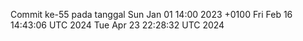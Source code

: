 Commit ke-55 pada tanggal Sun Jan 01 14:00 2023 +0100
Fri Feb 16 14:43:06 UTC 2024
Tue Apr 23 22:28:32 UTC 2024
